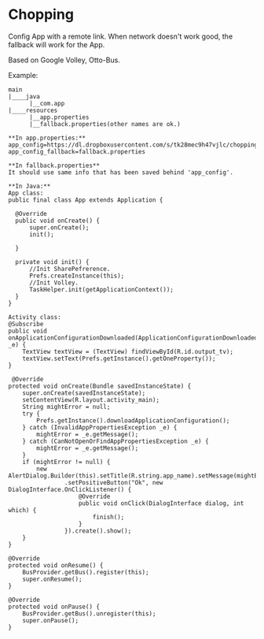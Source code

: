 Chopping
========

Config App with a remote link. When network doesn't work good, the fallback will work for the App. 

Based on Google Volley, Otto-Bus.

Example:
	
    main
	|____java
	      |__com.app  
    |____resources
          |__app.properties  
          |__fallback.properties(other names are ok.)
          
    **In app.properties:**
    app_config=https://dl.dropboxusercontent.com/s/tk28mec9h47vjlc/choppingexample.properties
    app_config_fallback=fallback.properties
    
    **In fallback.properties** 
    It should use same info that has been saved behind 'app_config'.
    
    **In Java:**
	App class:
    public final class App extends Application {

      @Override
      public void onCreate() {
          super.onCreate();
          init();
  
      }
  
      private void init() {
          //Init SharePefrerence.
          Prefs.createInstance(this);
          //Init Volley.
          TaskHelper.init(getApplicationContext());
      }
    }
    
    Activity class:
    @Subscribe
    public void onApplicationConfigurationDownloaded(ApplicationConfigurationDownloadedEvent _e) {
		TextView textView = (TextView) findViewById(R.id.output_tv);
		textView.setText(Prefs.getInstance().getOneProperty());
	}

	 @Override
	protected void onCreate(Bundle savedInstanceState) {
		super.onCreate(savedInstanceState);
		setContentView(R.layout.activity_main); 
		String mightError = null;
		try {
			Prefs.getInstance().downloadApplicationConfiguration();
		} catch (InvalidAppPropertiesException _e) {
			mightError = _e.getMessage();
		} catch (CanNotOpenOrFindAppPropertiesException _e) {
			mightError = _e.getMessage();
		}
		if (mightError != null) {
			new AlertDialog.Builder(this).setTitle(R.string.app_name).setMessage(mightError).setCancelable(false)
					.setPositiveButton("Ok", new DialogInterface.OnClickListener() {
						@Override
						public void onClick(DialogInterface dialog, int which) {
							finish();
						}
					}).create().show();
		}
	}

	@Override
	protected void onResume() {
		BusProvider.getBus().register(this);
		super.onResume();
	}

	@Override
	protected void onPause() {
		BusProvider.getBus().unregister(this);
		super.onPause();
	}

